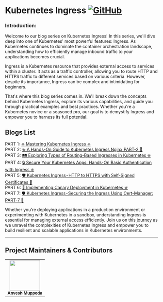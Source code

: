 # Kubernetes Ingress [![GitHub](https://img.shields.io/github/license/anveshmuppeda/kubernetes-ingress?color=blue)](https://github.com/anveshmuppeda/kubernetes-ingress/blob/main/LICENSE)

### Introduction:  

Welcome to our blog series on Kubernetes Ingress! In this series, we'll dive deep into one of Kubernetes' most powerful features: Ingress. As Kubernetes continues to dominate the container orchestration landscape, understanding how to efficiently manage inbound traffic to your applications becomes crucial.  

Ingress is a Kubernetes resource that provides external access to services within a cluster. It acts as a traffic controller, allowing you to route HTTP and HTTPS traffic to different services based on various criteria. However, despite its importance, Ingress can be complex and intimidating for beginners.  

That's where this blog series comes in. We'll break down the concepts behind Kubernetes Ingress, explore its various capabilities, and guide you through practical examples and best practices. Whether you're a Kubernetes novice or a seasoned pro, our goal is to demystify Ingress and empower you to harness its full potential.  

## Blogs List  
PART 1: [⎈ Mastering Kubernetes Ingress ⎈](https://medium.com/@muppedaanvesh/mastering-kubernetes-ingress-2c86ae412e79)  
PART 2: [⎈ A Hands-On Guide to Kubernetes Ingress Nginx PART-2 🚀](https://medium.com/@muppedaanvesh/a-hands-on-guide-to-kubernetes-ingress-nginx-7c4c5b45eb89)  
PART 3: [🛤️ Exploring Types of Routing-Based Ingresses in Kubernetes ⎈](https://medium.com/@muppedaanvesh/%EF%B8%8F-exploring-types-of-routing-based-ingresses-in-kubernetes-da56f51b3a6b)  
PART 4: [🔒 Secure Your Kubernetes Apps: Hands-On Basic Authentication with Ingress ⎈](https://medium.com/@muppedaanvesh/secure-your-kubernetes-apps-hands-on-basic-authentication-with-ingress-55bc6dfeb1e5)  
PART 5: [🛡️ Kubernetes Ingress - HTTP to HTTPS with Self-Signed Certificates 🔐](https://medium.com/@muppedaanvesh/%EF%B8%8F-kubernetes-ingress-transitioning-to-https-with-self-signed-certificates-0c7ab0231e76)  
PART 6: [🐤 Implementing Canary Deployment in Kubernetes ⎈](https://medium.com/@muppedaanvesh/implementing-canary-deployment-in-kubernetes-0be4bc1e1aca)  
PART 7: [🛡️ Kubernetes Ingress - Securing the Ingress Using Cert-Manager: PART-7 🔐](https://medium.com/@muppedaanvesh/%EF%B8%8F-kubernetes-ingress-securing-the-ingress-using-cert-manager-part-7-366f1f127fd6)

Whether you're deploying applications in a production environment or experimenting with Kubernetes in a sandbox, understanding Ingress is essential for managing external access efficiently. Join us on this journey as we unravel the complexities of Kubernetes Ingress and empower you to build resilient and scalable applications in Kubernetes environments.  

---  

## Project Maintainers & Contributors  
<table>
  <tr>
    <td align="center"><a href="https://anveshmuppeda.github.io/profile/"><img src="https://avatars.githubusercontent.com/u/115966808?v=4" width="100px;" alt=""/><br /><sub><b>Anvesh Muppeda</b></sub></a></td>
  </tr>
</table>  